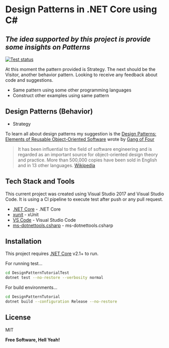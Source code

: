 # Design Patterns in .NET Core using C#
## _The idea supported by this project is provide some insights on Patterns_

[![Test status](https://github.com/xanwerneck/design-pattern-tutorial/actions/workflows/dotnet.yml/badge.svg)](https://github.com/xanwerneck/design-pattern-tutorial/)

At this moment the pattern provided is Strategy.
The next should be the Visitor, another behavior pattern.
Looking to receive any feedback about code and suggestions.

- Same pattern using some other programming languages
- Construct other examples using same pattern

## Design Patterns (Behavior)

- Strategy

To learn all about design patterns my suggestion is 
the [Design Patterns: Elements of Reusable Object-Oriented Software] wrote by [Gang of Four]

> It has been influential to the field of software engineering 
> and is regarded as an important source for object-oriented 
> design theory and practice. More than 500,000 copies 
> have been sold in English and in 13 other languages. [Wikipedia]

## Tech Stack and Tools

This current project was created using Visual Studio 2017
and Visual Studio Code. It is using a CI pipeline to execute 
test after push or any pull request.

- [.NET Core] - .NET Core
- [xunit] - xUnit
- [VS Code] - Visual Studio Code
- [ms-dotnettools.csharp] - ms-dotnettools.csharp

## Installation

This project requires [.NET Core] v2.1+ to run.

For running test...

```sh
cd DesignPatternTutorialTest
dotnet test --no-restore --verbosity normal
```

For build environments...

```sh
cd DesignPatternTutorial
dotnet build --configuration Release --no-restore
```
## License

MIT

**Free Software, Hell Yeah!**

[Design Patterns: Elements of Reusable Object-Oriented Software]: https://en.wikipedia.org/wiki/Design_Patterns
[Wikipedia]: https://en.wikipedia.org/wiki/Design_Patterns
[Gang of Four]: http://wiki.c2.com/?GangOfFour
[.NET Core]: https://dotnet.microsoft.com/download
[xunit]: https://xunit.net/
[VS Code]: https://code.visualstudio.com/
[ms-dotnettools.csharp]: https://github.com/OmniSharp/omnisharp-vscode.git